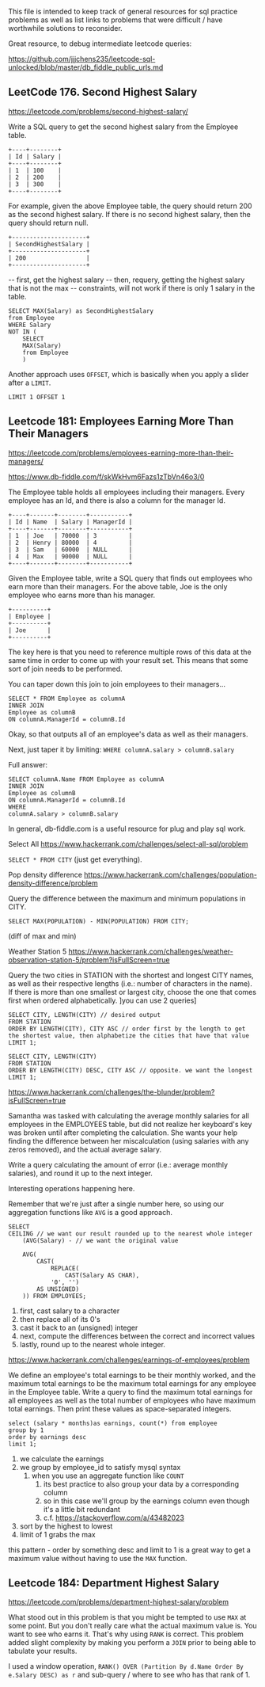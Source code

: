 This file is intended to keep track of general resources for sql practice problems as well as list links to problems that were difficult / have worthwhile solutions to reconsider.

Great resource, to debug intermediate leetcode queries:

https://github.com/jjjchens235/leetcode-sql-unlocked/blob/master/db_fiddle_public_urls.md

## LeetCode 176. Second Highest Salary

https://leetcode.com/problems/second-highest-salary/

Write a SQL query to get the second highest salary from the Employee table.

```
+----+--------+
| Id | Salary |
+----+--------+
| 1  | 100    |
| 2  | 200    |
| 3  | 300    |
+----+--------+
```

For example, given the above Employee table, the query should return 200 as the second highest salary. If there is no second highest salary, then the query should return null.

```
+---------------------+
| SecondHighestSalary |
+---------------------+
| 200                 |
+---------------------+
```

-- first, get the highest salary
-- then, requery, getting the highest salary that is not the max
-- constraints, will not work if there is only 1 salary in the table.

```
SELECT MAX(Salary) as SecondHighestSalary
from Employee
WHERE Salary 
NOT IN (
    SELECT 
    MAX(Salary) 
    from Employee
    )
```
Another approach uses `OFFSET`, which is basically when you apply a slider after a `LIMIT`.

`LIMIT 1 OFFSET 1`

## Leetcode 181: Employees Earning More Than Their Managers

https://leetcode.com/problems/employees-earning-more-than-their-managers/

https://www.db-fiddle.com/f/skWkHvm6Fazs1zTbVn46o3/0

The Employee table holds all employees including their managers. Every employee has an Id, and there is also a column for the manager Id.

```
+----+-------+--------+-----------+
| Id | Name  | Salary | ManagerId |
+----+-------+--------+-----------+
| 1  | Joe   | 70000  | 3         |
| 2  | Henry | 80000  | 4         |
| 3  | Sam   | 60000  | NULL      |
| 4  | Max   | 90000  | NULL      |
+----+-------+--------+-----------+
```

Given the Employee table, write a SQL query that finds out employees who earn more than their managers. For the above table, Joe is the only employee who earns more than his manager.

```
+----------+
| Employee |
+----------+
| Joe      |
+----------+
```

The key here is that you need to reference multiple rows of this data at the same time in order to come up with your result set.
This means that some sort of join needs to be performed.

You can taper down this join to join employees to their managers...

```
SELECT * FROM Employee as columnA
INNER JOIN 
Employee as columnB
ON columnA.ManagerId = columnB.Id
```

Okay, so that outputs all of an employee's data as well as their managers.

Next, just taper it by limiting:
`WHERE columnA.salary > columnB.salary`

Full answer:

```
SELECT columnA.Name FROM Employee as columnA
INNER JOIN 
Employee as columnB
ON columnA.ManagerId = columnB.Id
WHERE
columnA.salary > columnB.salary
```
In general, db-fiddle.com is a useful resource for plug and play sql work. 

Select All https://www.hackerrank.com/challenges/select-all-sql/problem

`SELECT * FROM CITY` (just get everything).

Pop density difference https://www.hackerrank.com/challenges/population-density-difference/problem

Query the difference between the maximum and minimum populations in CITY.

`SELECT MAX(POPULATION) - MIN(POPULATION) FROM CITY;` 

(diff of max and min)

Weather Station 5 https://www.hackerrank.com/challenges/weather-observation-station-5/problem?isFullScreen=true

Query the two cities in STATION with the shortest and longest CITY names, as well as their respective lengths (i.e.: number of characters in the name). If there is more than one smallest or largest city, choose the one that comes first when ordered alphabetically. ]you can use 2 queries]

```
SELECT CITY, LENGTH(CITY) // desired output
FROM STATION 
ORDER BY LENGTH(CITY), CITY ASC // order first by the length to get the shortest value, then alphabetize the cities that have that value
LIMIT 1;

SELECT CITY, LENGTH(CITY) 
FROM STATION 
ORDER BY LENGTH(CITY) DESC, CITY ASC // opposite. we want the longest 
LIMIT 1;

```

https://www.hackerrank.com/challenges/the-blunder/problem?isFullScreen=true

Samantha was tasked with calculating the average monthly salaries for all employees in the EMPLOYEES table, but did not realize her keyboard's  key was broken until after completing the calculation. She wants your help finding the difference between her miscalculation (using salaries with any zeros removed), and the actual average salary.

Write a query calculating the amount of error (i.e.:  average monthly salaries), and round it up to the next integer.

Interesting operations happening here.

Remember that we're just after a single number here, so using our aggregation functions like `AVG` is a good approach.

```
SELECT 
CEILING // we want our result rounded up to the nearest whole integer
    (AVG(Salary) - // we want the original value

    AVG(
        CAST( 
            REPLACE(
                CAST(Salary AS CHAR), 
            '0', '')
        AS UNSIGNED)
    )) FROM EMPLOYEES;
```

1. first, cast salary to a character
2. then replace all of its 0's
3. cast it back to an (unsigned) integer
4. next, compute the differences between the correct and incorrect values
5. lastly, round up to the nearest whole integer.

https://www.hackerrank.com/challenges/earnings-of-employees/problem

We define an employee's total earnings to be their monthly  worked, and the maximum total earnings to be the maximum total earnings for any employee in the Employee table. Write a query to find the maximum total earnings for all employees as well as the total number of employees who have maximum total earnings. Then print these values as  space-separated integers.

```
select (salary * months)as earnings, count(*) from employee 
group by 1
order by earnings desc 
limit 1;
```

1. we calculate the earnings
2. we group by employee_id to satisfy mysql syntax
   1. when you use an aggregate function like `COUNT`
      1. its best practice to also group your data by a corresponding column
      2. so in this case we'll group by the earnings column even though it's a little bit redundant
      3. c.f. https://stackoverflow.com/a/43482023
3. sort by the highest to lowest
4. limit of 1 grabs the max

this pattern - order by something desc and limit to 1 is a great way to get a maximum value without having to use the `MAX` function.

## Leetcode 184: Department Highest Salary
https://leetcode.com/problems/department-highest-salary/problem

What stood out in this problem is that you might be tempted to use `MAX` at some point. But you don't really care what the actual maximum value is. You want to see who earns it. That's why using `RANK` is correct. This problem added slight complexity by making you perform a `JOIN` prior to being able to tabulate your results.

I used a window operation, `RANK() OVER (Partition By d.Name Order By e.Salary DESC) as r` and sub-query / where to see who has that rank of 1. 


